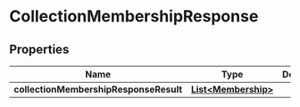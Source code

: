 # CollectionMembershipResponse

## Properties
Name | Type | Description | Notes
------------ | ------------- | ------------- | -------------
**collectionMembershipResponseResult** | [**List&lt;Membership&gt;**](Membership.md) |  |  [optional]
